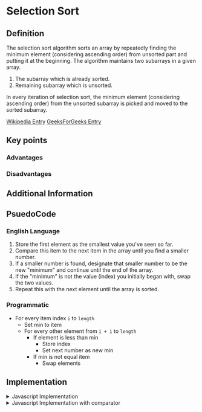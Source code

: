 # Selection Sort

## Definition

The selection sort algorithm sorts an array by repeatedly finding the minimum element (considering ascending order) from unsorted part and putting it at the beginning. The algorithm maintains two subarrays in a given array.

1. The subarray which is already sorted.
2. Remaining subarray which is unsorted.

In every iteration of selection sort, the minimum element (considering ascending order) from the unsorted subarray is picked and moved to the sorted subarray.

[Wikipedia Entry](https://en.wikipedia.org/wiki/Selection_sort)
[GeeksForGeeks Entry](https://www.geeksforgeeks.org/selection-sort/)

## Key points

### Advantages

### Disadvantages

## Additional Information

## PsuedoCode

### English Language

1. Store the first element as the smallest value you've seen so far.
2. Compare this item to the next item in the array until you find a smaller number.
3. If a smaller number is found, designate that smaller number to be the new "minimum" and continue until the end of the array.
4. If the "minimum" is not the value (index) you initially began with, swap the two values.
5. Repeat this with the next element until the array is sorted.

### Programmatic

- For every item index `i` to `length`
  - Set min to item
  - For every other element from `i + 1` to `length`
    - If element is less than min
      - Store index
      - Set next number as new min
    - If min is not equal item
      - Swap elements

## Implementation

<details>
    <summary>Javascript Implementation</summary>

```js
function selectionSort(nums) {
  let min;

  for (let i = 0; i < nums.length; i++) {
    min = i;

    for (let j = i + 1; j < n; j++) {
      if (nums[j] < nums[min]) {
        min = j;
      }
    }

    swap(s[i], s[min]);
  }
}
```

</details>

<details>
    <summary>Javascript Implementation with comparator</summary>

```js
function selectionSort(arr, fn) {
  const comparator = typeof fn === "function" ? fn : (x, y) => x - y;

  for (let ord = 0; ord < arr.length; ord++) {
    let min = arr[ord];
    let minIndex = ord;

    for (let cursor = ord + 1; cursor < arr.length; cursor++) {
      const nextNum = arr[cursor];

      if (comparator(min, nextNum) > 0) {
        min = nextNum;
        minIndex = cursor;
      }
    }

    if (min !== arr[ord]) swap(arr, ord, minIndex);
  }

  return arr;
}

function swap(arr, i1, i2) {
  [arr[i2], arr[i1]] = [arr[i1], arr[i2]];
}
```

</details>
